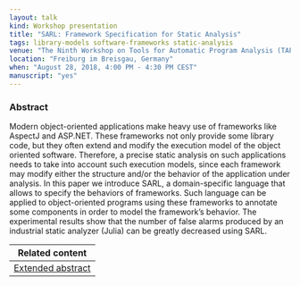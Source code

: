 ```yaml
---
layout: talk
kind: Workshop presentation
title: "SARL: Framework Specification for Static Analysis"
tags: library-models software-frameworks static-analysis
venue: "The Ninth Workshop on Tools for Automatic Program Analysis (TAPAS 2018)"
location: "Freiburg im Breisgau, Germany"
when: "August 28, 2018, 4:00 PM - 4:30 PM CEST"
manuscript: "yes"
---
```


### Abstract

Modern object-oriented applications make heavy use of frameworks like AspectJ and ASP.NET. These frameworks not only provide some library code, but they often extend and modify the execution model of the object oriented software. Therefore, a precise static analysis on such applications needs to take into account such execution models, since each framework may modify either the structure and/or the behavior of the application under analysis. In this paper we introduce SARL, a domain-specific language that allows to specify the behaviors of frameworks. Such language can be applied to object-oriented programs using these frameworks to annotate some components in order to model the framework’s behavior. The experimental results show that the number of false alarms produced by an industrial static analyzer (Julia) can be greatly decreased using SARL.

<div class="divtable"> 
  <table>
    <thead>
      <tr>
        <th>Related content</th>
      </tr>
    </thead>
    <tbody>
      <tr>
        <td><a href="{{ site.baseurl }}/manuscripts/TAPAS18.pdf"><i class="fas fa-file-pdf"></i> Extended abstract</a></td>
      </tr>
    </tbody>
  </table>
</div>
